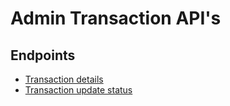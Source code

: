 # Admin Transaction API's

## Endpoints

* [Transaction details](get.md)
* [Transaction update status](post.md)
